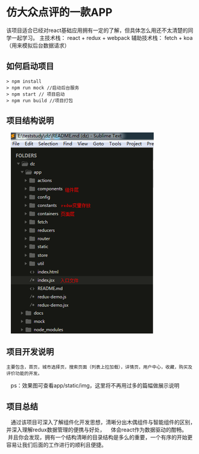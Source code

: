 # 仿大众点评的一款APP
该项目适合已经对react基础应用拥有一定的了解，但具体怎么用还不太清楚的同学一起学习。
主技术栈： react + redux + webpack
辅助技术栈： fetch + koa （用来模拟后台数据请求）

## 如何启动项目
    > npm install
    > npm run mock //启动后台服务
    > npm start // 项目启动
    > npm run build //项目打包
    
## 项目结构说明
    ![](./app/static/img/page.png)
    
## 项目开发说明
    主要包含，首页，城市选择页，搜索页面（列表上拉加载），详情页，用户中心，收藏，购买及评价功能的开发。 
    ps：效果图可查看app/static/img，这里将不再用过多的篇幅做展示说明

## 项目总结
    通过该项目可深入了解组件化开发思想，清晰分出木偶组件与智能组件的区别，并深入理解redux数据管理的便携与好处，
    体会react作为数据驱动的酣畅。
    并且你会发现，拥有一个结构清晰的目录结构是多么的重要，一个有序的开始更容易让我们后面的工作进行的顺利且便捷。
